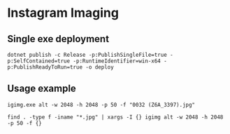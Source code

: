 # Instagram Imaging

## Single **exe** deployment

```
dotnet publish -c Release -p:PublishSingleFile=true -p:SelfContained=true -p:RuntimeIdentifier=win-x64 -p:PublishReadyToRun=true -o deploy
```

## Usage example

```
igimg.exe alt -w 2048 -h 2048 -p 50 -f "0032 (Z6A_3397).jpg"
```

```
find . -type f -iname "*.jpg" | xargs -I {} igimg alt -w 2048 -h 2048 -p 50 -f {}
```

